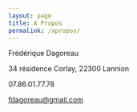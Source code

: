 ```yaml
---
layout: page
title: A Propos
permalink: /apropos/
---
```

<i class="bi-person-fill icon-white"></i> Frédérique Dagoreau

<i class="bi-house-fill icon-white"></i> 34 résidence Corlay, 22300 Lannion

<i class="bi-telephone-fill icon-white"></i> 07.86.01.77.78

<i class="bi-envelope-fill icon-white"></i> fdagoreau@gmail.com
    
